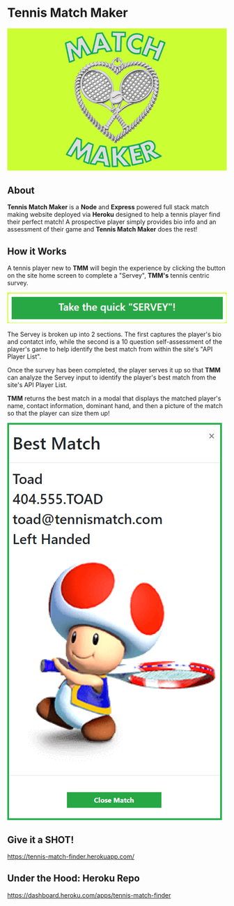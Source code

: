 # Tennis Match Maker

![](app/public/images/logo.png)

## About

**Tennis Match Maker** is a **Node** and **Express** powered full stack match making website deployed via **Heroku** designed to help a tennis player find their perfect match!  A prospective player simply provides bio info and an assessment of their game and **Tennis Match Maker** does the rest!

## How it Works
 
A tennis player new to **TMM** will begin the experience by clicking the button on the site home screen to complete a "Servey", **TMM's** tennis centric survey. 

![](app/public/images/survey.png)

The Servey is broken up into 2 sections.  The first captures the player's bio and contatct info, while the second is a 10 question self-assessment of the player's game to help identify the best match from within the site's "API Player List". 

Once the survey has been completed, the player serves it up so that **TMM** can analyze the Servey input to identify the player's best match from the site's API Player List.

**TMM** returns the best match in a modal that displays the matched player's name, contact information, dominant hand, and then a picture of the match so that the player can size them up!

![](app/public/images/matchmodal.png)


## Give it a SHOT!

https://tennis-match-finder.herokuapp.com/

## Under the Hood: Heroku Repo

https://dashboard.heroku.com/apps/tennis-match-finder


